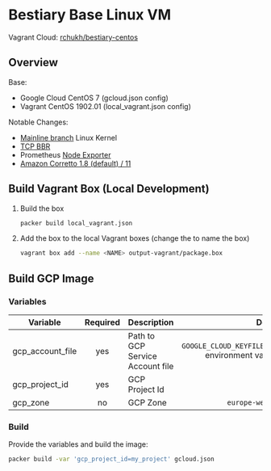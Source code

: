 # Bestiary Base Linux VM

Vagrant Cloud: [rchukh/bestiary-centos](https://app.vagrantup.com/rchukh/boxes/bestiary-centos)

## Overview

Base:

- Google Cloud CentOS 7 (gcloud.json config)
- Vagrant CentOS 1902.01 (local_vagrant.json config)

Notable Changes:

- [Mainline branch](https://www.kernel.org/) Linux Kernel
- [TCP BBR](https://medium.com/google-cloud/tcp-bbr-magic-dust-for-network-performance-57a5f1ccf437)
- Prometheus [Node Exporter](https://github.com/prometheus/node_exporter)
- [Amazon Corretto 1.8 (default) / 11](https://aws.amazon.com/corretto/)

## Build Vagrant Box (Local Development)

1. Build the box

    ```sh
    packer build local_vagrant.json
    ```

2. Add the box to the local Vagrant boxes (change the <NAME> to name the box)

    ```sh
    vagrant box add --name <NAME> output-vagrant/package.box
    ```

## Build GCP Image

### Variables

| Variable         | Required | Description                      |                                          Default |
| ---------------- | :------: | -------------------------------- | -----------------------------------------------: |
| gcp_account_file |   yes    | Path to GCP Service Account file | `GOOGLE_CLOUD_KEYFILE_JSON` environment variable |
| gcp_project_id   |   yes    | GCP Project Id                   |                                                  |
| gcp_zone         |    no    | GCP Zone                         |                                 `europe-west1-d` |

### Build

Provide the variables and build the image:

```sh
packer build -var 'gcp_project_id=my_project' gcloud.json
```
